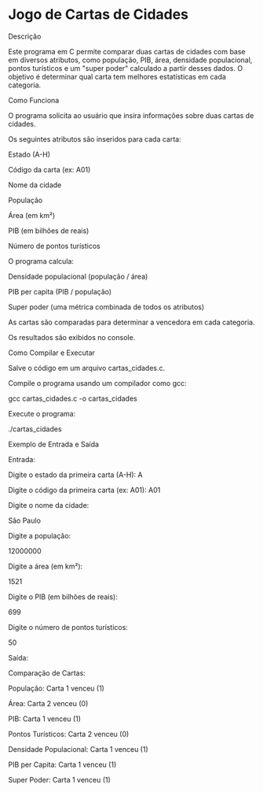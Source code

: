 # Jogo de Cartas de Cidades

Descrição

Este programa em C permite comparar duas cartas de cidades com base em diversos atributos, como população, PIB, área, densidade populacional, pontos turísticos e um "super poder" calculado a partir desses dados. O objetivo é determinar qual carta tem melhores estatísticas em cada categoria.

Como Funciona

O programa solicita ao usuário que insira informações sobre duas cartas de cidades.

Os seguintes atributos são inseridos para cada carta:

Estado (A-H)

Código da carta (ex: A01)

Nome da cidade

População

Área (em km²)

PIB (em bilhões de reais)

Número de pontos turísticos

O programa calcula:

Densidade populacional (população / área)

PIB per capita (PIB / população)

Super poder (uma métrica combinada de todos os atributos)

As cartas são comparadas para determinar a vencedora em cada categoria.

Os resultados são exibidos no console.

Como Compilar e Executar

Salve o código em um arquivo cartas_cidades.c.

Compile o programa usando um compilador como gcc:

gcc cartas_cidades.c -o cartas_cidades

Execute o programa:

./cartas_cidades

Exemplo de Entrada e Saída

Entrada:

Digite o estado da primeira carta (A-H): A

Digite o código da primeira carta (ex: A01): A01

Digite o nome da cidade:

São Paulo

Digite a população:

12000000

Digite a área (em km²):

1521

Digite o PIB (em bilhões de reais):

699

Digite o número de pontos turísticos:

50

Saída:

Comparação de Cartas:

População: Carta 1 venceu (1)

Área: Carta 2 venceu (0)

PIB: Carta 1 venceu (1)

Pontos Turísticos: Carta 2 venceu (0)

Densidade Populacional: Carta 1 venceu (1)

PIB per Capita: Carta 1 venceu (1)

Super Poder: Carta 1 venceu (1)

